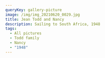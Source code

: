 ```yaml
---
queryKey: gallery-picture
image: /img/img_20210620_0029.jpg
title: Jean Todd and Nancy
description: Sailing to South Africa, 1948
tags:
  - All pictures
  - Todd family
  - Nancy
  - "1948"
---
```

